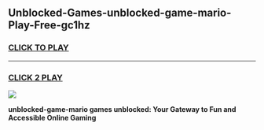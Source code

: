 
## Unblocked-Games-unblocked-game-mario-Play-Free-gc1hz
<h3>
<a href="https://premium76.site?title=unblocked-game-mario&ref=21A">CLICK TO PLAY</a></h3>
<hr>

<h3>
<a href="https://premium76.site?title=unblocked-game-mario&ref=21A">CLICK 2 PLAY</a>
  
</h3>

<a href="https://premium76.site?title=unblocked-game-mario&ref=21A"><img src="https://clearcache.store/games.png"></a>


**unblocked-game-mario games unblocked: Your Gateway to Fun and Accessible Online Gaming**
